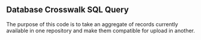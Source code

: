 ## Database Crosswalk SQL Query

The purpose of this code is to take an aggregate of records currently available in one repository and make them compatible for upload in another.
